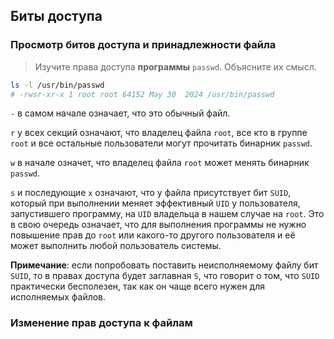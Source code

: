 ## Биты доступа
### Просмотр битов доступа и принадлежности файла
> Изучите права доступа __программы__ `passwd`. Объясните их смысл.

```bash
ls -l /usr/bin/passwd
# -rwsr-xr-x 1 root root 64152 May 30  2024 /usr/bin/passwd
```
`-` в самом начале означает, что это обычный файл.

`r` у всех секций означают, что владелец файла `root`, все кто в группе `root` и все остальные пользователи могут прочитать бинарник `passwd`.

`w` в начале означет, что владелец файла `root` может менять бинарник `passwd`.

`s` и последующие `x` означают, что у файла присутствует бит `SUID`, который при выполнении меняет эффективный `UID` у пользователя, запустившего программу, на `UID` владельца в нашем случае на `root`.
Это в свою очередь означает, что для выполнения программы не нужно повышение прав до `root` или какого-то другого пользователя и её может выполнить любой пользователь системы.

__Примечание__: если попробовать поставить неисполняемому файлу бит `SUID`, то в правах доступа будет заглавная `S`, что говорит о том, что `SUID` практически бесполезен, 
так как он чаще всего нужен для исполняемых файлов.

### Изменение прав доступа к файлам
